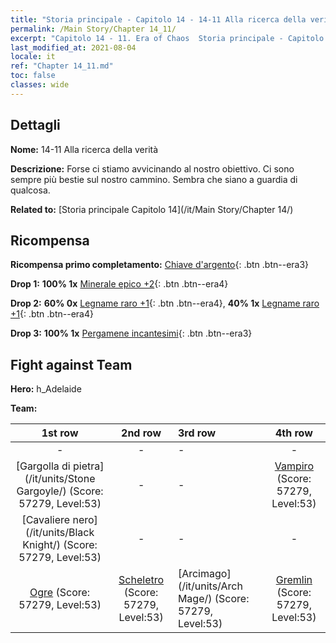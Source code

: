 ```yaml
---
title: "Storia principale - Capitolo 14 - 14-11 Alla ricerca della verità"
permalink: /Main Story/Chapter 14_11/
excerpt: "Capitolo 14 - 11. Era of Chaos  Storia principale - Capitolo 14_11. 14-11 Alla ricerca della verità"
last_modified_at: 2021-08-04
locale: it
ref: "Chapter 14_11.md"
toc: false
classes: wide
---
```


## Dettagli

 **Nome:** 14-11 Alla ricerca della verità

 **Descrizione:** Forse ci stiamo avvicinando al nostro obiettivo. Ci sono sempre più bestie sul nostro cammino. Sembra che siano a guardia di qualcosa.

 **Related to:** [Storia principale Capitolo 14](/it/Main Story/Chapter 14/)

## Ricompensa

 **Ricompensa primo completamento:** [Chiave d'argento](/ItemsIT/con_693/){: .btn .btn--era3}

 **Drop 1:** **100% 1x** [Minerale epico +2](/ItemsIT/mat_47/){: .btn .btn--era4}

 **Drop 2:** **60% 0x** [Legname raro +1](/ItemsIT/mat_41/){: .btn .btn--era4}, **40% 1x** [Legname raro +1](/ItemsIT/mat_41/){: .btn .btn--era4}

 **Drop 3:** **100% 1x** [Pergamene incantesimi](/ItemsIT/con_694/){: .btn .btn--era3}


## Fight against Team
 **Hero:** h_Adelaide

 **Team:**


  | 1st row | 2nd row | 3rd row | 4th row |
  |:----:|:----:|:----|:----:|
  | - | - | - | - |
  | [Gargolla di pietra](/it/units/Stone Gargoyle/) (Score: 57279, Level:53)  | - | - | [Vampiro](/it/units/Vampire/) (Score: 57279, Level:53)  |
  | [Cavaliere nero](/it/units/Black Knight/) (Score: 57279, Level:53)  | - | - | - |
  | [Ogre](/it/units/Ogre/) (Score: 57279, Level:53)  | [Scheletro](/it/units/Skeleton/) (Score: 57279, Level:53)  | [Arcimago](/it/units/Arch Mage/) (Score: 57279, Level:53)  | [Gremlin](/it/units/Gremlin/) (Score: 57279, Level:53)  |


